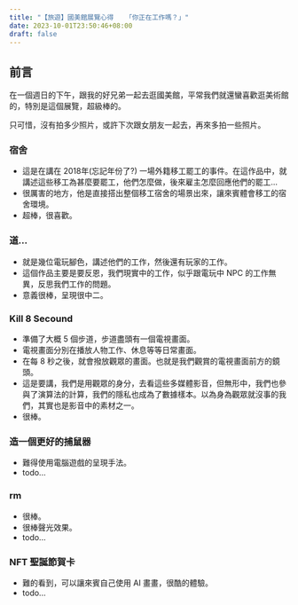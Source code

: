 ```yaml
---
title: "【旅遊】國美館展覽心得   「你正在工作嗎？」"
date: 2023-10-01T23:50:46+08:00
draft: false
---
```


## 前言

在一個週日的下午，跟我的好兄弟一起去逛國美館，平常我們就還蠻喜歡逛美術館的，特別是這個展覽，超級棒的。

只可惜，沒有拍多少照片，或許下次跟女朋友一起去，再來多拍一些照片。

### 宿舍

- 這是在講在 2018年(忘記年份了?) 一場外籍移工罷工的事件。在這作品中，就講述這些移工為甚麼要罷工，他們怎麼做，後來雇主怎麼回應他們的罷工...
- 很厲害的地方，他是直接搭出整個移工宿舍的場景出來，讓來賓體會移工的宿舍環境。
- 超棒，很喜歡。

### 道...

- 就是幾位電玩腳色，講述他們的工作，然後還有玩家的工作。
- 這個作品主要是要反恩，我們現實中的工作，似乎跟電玩中 NPC 的工作無異，反思我們工作的問題。
- 意義很棒，呈現很中二。

### Kill 8 Secound

- 準備了大概 5 個步道，步道盡頭有一個電視畫面。
- 電視畫面分別在播放人物工作、休息等等日常畫面。
- 在每 8 秒之後，就會撥放觀眾的畫面。也就是我們觀賞的電視畫面前方的鏡頭。
- 這是要講，我們是用觀眾的身分，去看這些多媒體影音，但無形中，我們也參與了演算法的計算，我們的隱私也成為了數據樣本。以為身為觀眾就沒事的我們，其實也是影音中的素材之一。
- 很棒。

### 造一個更好的捕鼠器

- 難得使用電腦遊戲的呈現手法。
- todo...

### rm

- 很棒。
- 很棒聲光效果。
- todo...

### NFT 聖誕節賀卡

- 難的看到，可以讓來賓自己使用 AI 畫畫，很酷的體驗。
- todo...

